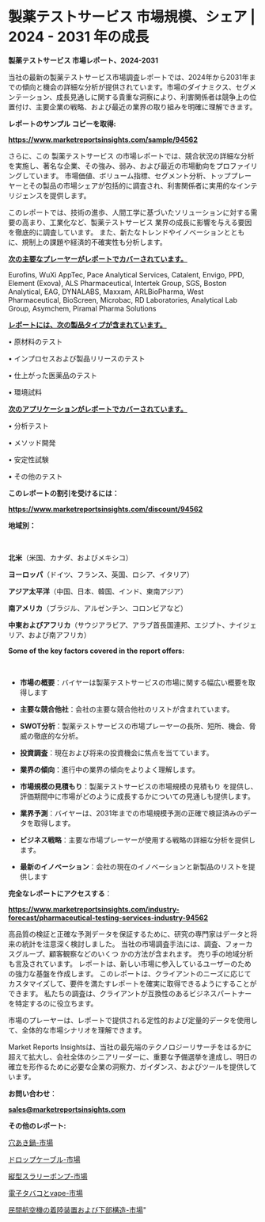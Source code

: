 # 製薬テストサービス 市場規模、シェア | 2024 - 2031 年の成長

<strong>製薬テストサービス 市場レポート、2024-2031</strong>

当社の最新の製薬テストサービス市場調査レポートでは、2024年から2031年までの傾向と機会の詳細な分析が提供されています。市場のダイナミクス、セグメンテーション、成長見通しに関する貴重な洞察により、利害関係者は競争上の位置付け、主要企業の戦略、および最近の業界の取り組みを明確に理解できます。



<strong>レポートのサンプル コピーを取得:</strong> <a href=https://www.marketreportsinsights.com/sample/94562>

<strong><u>https://www.marketreportsinsights.com/sample/94562</u></strong></a>

さらに、この 製薬テストサービス の市場レポートでは、競合状況の詳細な分析を実施し、著名な企業、その強み、弱み、および最近の市場動向をプロファイリングしています。 市場価値、ボリューム指標、セグメント分析、トッププレーヤーとその製品の市場シェアが包括的に調査され、利害関係者に実用的なインテリジェンスを提供します。

このレポートでは、技術の進歩、人間工学に基づいたソリューションに対する需要の高まり、工業化など、製薬テストサービス 業界の成長に影響を与える要因を徹底的に調査しています。 また、新たなトレンドやイノベーションとともに、規制上の課題や経済的不確実性も分析します。



<strong><u>次の主要なプレーヤーがレポートでカバーされています。</u></strong>

Eurofins, WuXi AppTec, Pace Analytical Services, Catalent, Envigo, PPD, Element (Exova), ALS Pharmaceutical, Intertek Group, SGS, Boston Analytical, EAG, DYNALABS, Maxxam, ARLBioPharma, West Pharmaceutical, BioScreen, Microbac, RD Laboratories, Analytical Lab Group, Asymchem, Piramal Pharma Solutions



<strong><u><b>レポートには、次の製品タイプが含まれています。</b></u></strong>

• 原材料のテスト

• インプロセスおよび製品リリースのテスト

• 仕上がった医薬品のテスト

• 環境試料



<strong><u><b>次のアプリケーションがレポートでカバーされています。</b></u></strong>

• 分析テスト

• メソッド開発

• 安定性試験

• その他のテスト



<strong><b>このレポートの割引を受けるには：</b></strong>

<a href=https://www.marketreportsinsights.com/discount/94562>

<strong><u>https://www.marketreportsinsights.com/discount/94562</u></strong></a>



<strong>地域別：</strong>

<strong> </strong>



<strong>北米</strong>（米国、カナダ、およびメキシコ）



<strong>ヨーロッパ</strong>（ドイツ、フランス、英国、ロシア、イタリア）



<strong>アジア太平洋</strong>（中国、日本、韓国、インド、東南アジア）



<strong>南アメリカ</strong>（ブラジル、アルゼンチン、コロンビアなど）



<strong>中東およびアフリカ</strong>（サウジアラビア、アラブ首長国連邦、エジプト、ナイジェリア、および南アフリカ）



<strong>Some of the key factors covered in the report offers:</strong>

<strong> </strong>
<ul>
  <li>

<strong>市場の概要</strong>：バイヤーは製薬テストサービスの市場に関する幅広い概要を取得します</li>
  <li>

<strong>主要な競合他社</strong>：会社の主要な競合他社のリストが含まれています。</li>
  <li>

<strong>SWOT分析</strong>：製薬テストサービスの市場プレーヤーの長所、短所、機会、脅威の徹底的な分析。</li>
  <li>

<strong>投資調査</strong>：現在および将来の投資機会に焦点を当てています。</li>
  <li>

<strong>業界の傾向</strong>：進行中の業界の傾向をよりよく理解します。</li>
  <li>

<strong>市場規模の見積もり</strong>：製薬テストサービスの市場規模の見積もり を提供し、評価期間中に市場がどのように成長するかについての見通しも提供します。</li>
  <li>

<strong>業界予測</strong>：バイヤーは、2031年までの市場規模予測の正確で検証済みのデータを取得します。</li>
  <li>

<strong>ビジネス戦略</strong>：主要な市場プレーヤーが使用する戦略の詳細な分析を提供します。</li>
  <li>

<strong>最新のイノベーション</strong>：会社の現在のイノベーションと新製品のリストを提供します</li>
</ul>


<strong>完全なレポートにアクセスする</strong>：

<a href=https://www.marketreportsinsights.com/industry-forecast/pharmaceutical-testing-services-industry-94562>

<strong><u>https://www.marketreportsinsights.com/industry-forecast/pharmaceutical-testing-services-industry-94562</u></strong></a>

高品質の検証と正確な予測データを保証するために、研究の専門家はデータと将来の統計を注意深く検討しました。 当社の市場調査手法には、調査、フォーカスグループ、顧客観察などのいくつ かの方法が含まれます。 売り手の地域分析も言及されています。 レポートは、新しい市場に参入しているユーザーのための強力な基盤を作成します。 このレポートは、クライアントのニーズに応じてカスタマイズして、要件を満たすレポートを確実に取得できるようにすることができます。 私たちの調査は、クライアントが互換性のあるビジネスパートナーを特定するのに役立ちます。

市場のプレーヤーは、レポートで提供される定性的および定量的データを使用して、全体的な市場シナリオを理解できます。

Market Reports Insightsは、当社の最先端のテクノロジーリサーチをはるかに超えて拡大し、会社全体のシニアリーダーに、重要な予備選挙を達成し、明日の確立を形作るために必要な企業の洞察力、ガイダンス、およびツールを提供しています。



<strong><b>お問い合わせ</b></strong>：

<a href=mailto:sales@marketreportsinsights.com>

<strong><u>sales@marketreportsinsights.com</u></strong></a>



<strong>その他のレポート:</strong>

<a href=https://www.linkedin.com/pulse/穴あき鍋-市場-2030-年までの需要に焦点を当てた-2023-年調査レポート-fhsgf/>穴あき鍋-市場</a>

<a href=https://www.linkedin.com/pulse/ドロップケーブル-市場-2023-競争分析と事業成長-2030-consumer-connection-collective-360-bzsyf/>ドロップケーブル-市場</a>

<a href=https://www.linkedin.com/pulse/縦型スラリーポンプ-市場-2023-競争分析と事業成長-2030-consumer-connection-collective-360-slshf/>縦型スラリーポンプ-市場</a>

<a href=https://www.linkedin.com/pulse/電子タバコとvape-市場-2023-新興市場-将来の動向と市場需要-2030-pr-news-hub-emeof/>電子タバコとvape-市場</a>

<a href=https://www.linkedin.com/pulse/民間航空機の着陸装置および下部構造-市場-2023-新興市場-将来の動向と市場需要-ok2bc/>民間航空機の着陸装置および下部構造-市場</a>"
